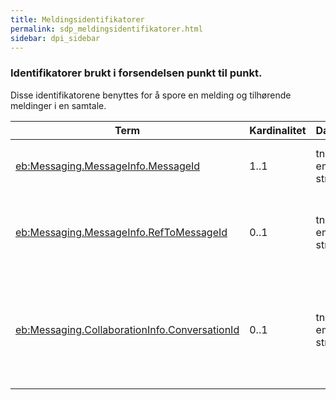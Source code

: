 ```yaml
--- 
title: Meldingsidentifikatorer  
permalink: sdp_meldingsidentifikatorer.html
sidebar: dpi_sidebar
---
```


### Identifikatorer brukt i forsendelsen punkt til punkt.

Disse identifikatorene benyttes for å spore en melding og tilhørende
meldinger i en samtale.

| Term | Kardinalitet | Datatype | Beskrivelse |
| --- | --- | --- | --- |
| [eb:Messaging.MessageInfo.MessageId](UserMessage/MessageInfo.md) | 1..1 | tns:non-empty-string | GUID som unikt identifiserer meldingen |
| [eb:Messaging.MessageInfo.RefToMessageId](UserMessage/MessageInfo.md) | 0..1 | tns:non-empty-string | GUID som unikt identifiserer meldingen dette er et svar på |
| [eb:Messaging.CollaborationInfo.ConversationId](UserMessage/CollaborationInfo.md) | 0..1 | tns:non-empty-string | GUID som unikt identifiserer første melding i samtalen, kan brukes på tvers av Aktører |
